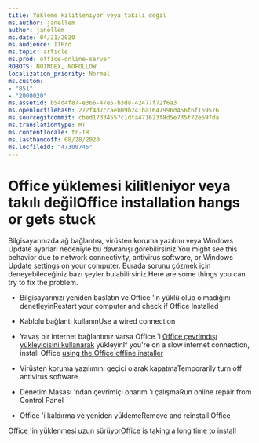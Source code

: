 ```yaml
---
title: Yükleme kilitleniyor veya takılı değil
ms.author: janellem
author: janellem
ms.date: 04/21/2020
ms.audience: ITPro
ms.topic: article
ms.prod: office-online-server
ROBOTS: NOINDEX, NOFOLLOW
localization_priority: Normal
ms.custom:
- "851"
- "2000020"
ms.assetid: b54d4f87-e366-47e5-b3d8-42477f72f6a3
ms.openlocfilehash: 272f4d7ccaeb09b241ba1647996d456f6f159576
ms.sourcegitcommit: cbed17334557c1dfa471623f8d5e735f72e697da
ms.translationtype: MT
ms.contentlocale: tr-TR
ms.lasthandoff: 08/28/2020
ms.locfileid: "47300745"
---
```

# <a name="office-installation-hangs-or-gets-stuck"></a><span data-ttu-id="b3bd1-102">Office yüklemesi kilitleniyor veya takılı değil</span><span class="sxs-lookup"><span data-stu-id="b3bd1-102">Office installation hangs or gets stuck</span></span>

<span data-ttu-id="b3bd1-103">Bilgisayarınızda ağ bağlantısı, virüsten koruma yazılımı veya Windows Update ayarları nedeniyle bu davranışı görebilirsiniz.</span><span class="sxs-lookup"><span data-stu-id="b3bd1-103">You might see this behavior due to network connectivity, antivirus software, or Windows Update settings on your computer.</span></span> <span data-ttu-id="b3bd1-104">Burada sorunu çözmek için deneyebileceğiniz bazı şeyler bulabilirsiniz.</span><span class="sxs-lookup"><span data-stu-id="b3bd1-104">Here are some things you can try to fix the problem.</span></span>
  
- <span data-ttu-id="b3bd1-105">Bilgisayarınızı yeniden başlatın ve Office 'in yüklü olup olmadığını denetleyin</span><span class="sxs-lookup"><span data-stu-id="b3bd1-105">Restart your computer and check if Office Installed</span></span>

- <span data-ttu-id="b3bd1-106">Kablolu bağlantı kullanın</span><span class="sxs-lookup"><span data-stu-id="b3bd1-106">Use a wired connection</span></span>

- <span data-ttu-id="b3bd1-107">Yavaş bir internet bağlantınız varsa Office 'i [Office çevrimdışı yükleyicisini kullanarak](https://support.office.com/article/f0a85fe7-118f-41cb-a791-d59cef96ad1c?wt.mc_id=Alchemy_ClientDIA) yükleyin</span><span class="sxs-lookup"><span data-stu-id="b3bd1-107">If you're on a slow internet connection, install Office [using the Office offline installer](https://support.office.com/article/f0a85fe7-118f-41cb-a791-d59cef96ad1c?wt.mc_id=Alchemy_ClientDIA)</span></span>

- <span data-ttu-id="b3bd1-108">Virüsten koruma yazılımını geçici olarak kapatma</span><span class="sxs-lookup"><span data-stu-id="b3bd1-108">Temporarily turn off antivirus software</span></span>

- <span data-ttu-id="b3bd1-109">Denetim Masası 'ndan çevrimiçi onarım 'ı çalışma</span><span class="sxs-lookup"><span data-stu-id="b3bd1-109">Run online repair from Control Panel</span></span>

- <span data-ttu-id="b3bd1-110">Office 'i kaldırma ve yeniden yükleme</span><span class="sxs-lookup"><span data-stu-id="b3bd1-110">Remove and reinstall Office</span></span>

[<span data-ttu-id="b3bd1-111">Office 'in yüklenmesi uzun sürüyor</span><span class="sxs-lookup"><span data-stu-id="b3bd1-111">Office is taking a long time to install</span></span>](https://support.office.com/article/0f09f357-3fef-42a6-b8aa-cef4c6c44bdf?wt.mc_id=Alchemy_ClientDIA)
  